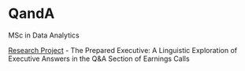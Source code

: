 # QandA

MSc in Data Analytics

[Research Project](./research-project#research-area) - The Prepared Executive: A Linguistic Exploration of Executive Answers in the Q&A Section of Earnings Calls
